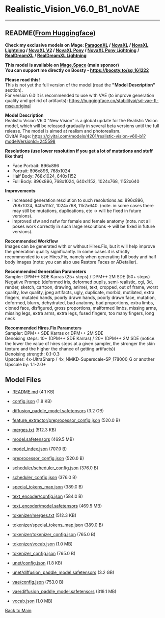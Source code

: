 
# Realistic_Vision_V6.0_B1_noVAE
---


## README([From Huggingface](https://huggingface.co/SG161222/Realistic_Vision_V6.0_B1_noVAE))


<strong>Check my exclusive models on Mage: </strong><a href="https://www.mage.space/play/4371756b27bf52e7a1146dc6fe2d969c" rel="noopener noreferrer nofollow"><strong>ParagonXL</strong></a><strong> / </strong><a href="https://www.mage.space/play/df67a9f27f19629a98cb0fb619d1949a" rel="noopener noreferrer nofollow"><strong>NovaXL</strong></a><strong> / </strong><a href="https://www.mage.space/play/d8db06ae964310acb4e090eec03984df" rel="noopener noreferrer nofollow"><strong>NovaXL Lightning</strong></a><strong> / </strong><a href="https://www.mage.space/play/541da1e10976ab82976a5cacc770a413" rel="noopener noreferrer nofollow"><strong>NovaXL V2</strong></a><strong> / </strong><a href="https://www.mage.space/play/a56d2680c464ef25b8c66df126b3f706" rel="noopener noreferrer nofollow"><strong>NovaXL Pony</strong></a><strong> / </strong><a href="https://www.mage.space/play/b0ab6733c3be2408c93523d57a605371" rel="noopener noreferrer nofollow"><strong>NovaXL Pony Lightning</strong></a><strong> / </strong><a href="https://www.mage.space/play/e3b01cd493ed86ed8e4708751b1c9165" rel="noopener noreferrer nofollow"><strong>RealDreamXL</strong></a><strong> / </strong><a href="https://www.mage.space/play/ef062fc389c3f8723002428290c1158c" rel="noopener noreferrer nofollow"><strong>RealDreamXL Lightning</strong></a></p>
<b>This model is available on <a href="https://www.mage.space/">Mage.Space</a> (main sponsor)</b><br>
<b>You can support me directly on Boosty - https://boosty.to/sg_161222</b><br>

<b>Please read this!</b><br>
This is not yet the full version of the model (read the <b>"Model Description"</b> section).<br>
For version 6.0 it is recommended to use with VAE (to improve generation quality and get rid of artifacts): https://huggingface.co/stabilityai/sd-vae-ft-mse-original<br>

<b>Model Description</b><br>
Realistic Vision V6.0 "New Vision" is a global update for the Realistic Vision model, which will be released gradually in several beta versions until the full release. The model is aimed at realism and photorealism.<br>
CivitAI Page: https://civitai.com/models/4201/realistic-vision-v60-b1?modelVersionId=245598

<b>Resolutions (use lower resolution if you get a lot of mutations and stuff like that)</b><br>
- Face Portrait: 896x896<br>
- Portrait: 896x896, 768x1024<br>
- Half Body: 768x1024, 640x1152<br>
- Full Body: 896x896, 768x1024, 640x1152, 1024x768, 1152x640<br>

<b>Improvements</b>
- increased generation resolution to such resolutions as: 896x896, 768x1024, 640x1152, 1024x768, 1152x640. (note. in some cases there may still be mutations, duplications, etc -> will be fixed in future versions).<br>
- improved sfw and nsfw for female and female anatomy (note. not all poses work correctly in such large resolutions -> will be fixed in future versions).<br>

<b>Recommended Workflow</b><br>
Images can be generated with or without Hires.Fix, but it will help improve the generation quality significantly. In some cases it is strictly recommended to use Hires.Fix, namely when generating full body and half body images (note: you can also use Restore Faces or ADetailer).<br>

<b>Recommended Generation Parameters</b><br>
Sampler: DPM++ SDE Karras (25+ steps) / DPM++ 2M SDE (50+ steps)<br>
Negative Prompt: (deformed iris, deformed pupils, semi-realistic, cgi, 3d, render, sketch, cartoon, drawing, anime), text, cropped, out of frame, worst quality, low quality, jpeg artifacts, ugly, duplicate, morbid, mutilated, extra fingers, mutated hands, poorly drawn hands, poorly drawn face, mutation, deformed, blurry, dehydrated, bad anatomy, bad proportions, extra limbs, cloned face, disfigured, gross proportions, malformed limbs, missing arms, missing legs, extra arms, extra legs, fused fingers, too many fingers, long neck<br>

<b>Recommended Hires.Fix Parameters</b><br>
Sampler: DPM++ SDE Karras or DPM++ 2M SDE<br>
Denoising steps: 10+ (DPM++ SDE Karras) / 20+ (DPM++ 2M SDE (notice. the lower the value of hires steps at a given sampler, the stronger the skin texture and the higher the chance of getting artifacts))<br>
Denoising strength: 0.1-0.3<br>
Upscaler: 4x-UltraSharp / 4x_NMKD-Superscale-SP_178000_G or another<br>
Upscale by: 1.1-2.0+<br>




## Model Files

- [README.md](https://paddlenlp.bj.bcebos.com/models/community/SG161222/Realistic_Vision_V6.0_B1_noVAE/README.md) (4.1 KB)

- [config.json](https://paddlenlp.bj.bcebos.com/models/community/SG161222/Realistic_Vision_V6.0_B1_noVAE/config.json) (1.8 KB)

- [diffusion_paddle_model.safetensors](https://paddlenlp.bj.bcebos.com/models/community/SG161222/Realistic_Vision_V6.0_B1_noVAE/diffusion_paddle_model.safetensors) (3.2 GB)

- [feature_extractor/preprocessor_config.json](https://paddlenlp.bj.bcebos.com/models/community/SG161222/Realistic_Vision_V6.0_B1_noVAE/feature_extractor/preprocessor_config.json) (520.0 B)

- [merges.txt](https://paddlenlp.bj.bcebos.com/models/community/SG161222/Realistic_Vision_V6.0_B1_noVAE/merges.txt) (512.3 KB)

- [model.safetensors](https://paddlenlp.bj.bcebos.com/models/community/SG161222/Realistic_Vision_V6.0_B1_noVAE/model.safetensors) (469.5 MB)

- [model_index.json](https://paddlenlp.bj.bcebos.com/models/community/SG161222/Realistic_Vision_V6.0_B1_noVAE/model_index.json) (707.0 B)

- [preprocessor_config.json](https://paddlenlp.bj.bcebos.com/models/community/SG161222/Realistic_Vision_V6.0_B1_noVAE/preprocessor_config.json) (520.0 B)

- [scheduler/scheduler_config.json](https://paddlenlp.bj.bcebos.com/models/community/SG161222/Realistic_Vision_V6.0_B1_noVAE/scheduler/scheduler_config.json) (376.0 B)

- [scheduler_config.json](https://paddlenlp.bj.bcebos.com/models/community/SG161222/Realistic_Vision_V6.0_B1_noVAE/scheduler_config.json) (376.0 B)

- [special_tokens_map.json](https://paddlenlp.bj.bcebos.com/models/community/SG161222/Realistic_Vision_V6.0_B1_noVAE/special_tokens_map.json) (389.0 B)

- [text_encoder/config.json](https://paddlenlp.bj.bcebos.com/models/community/SG161222/Realistic_Vision_V6.0_B1_noVAE/text_encoder/config.json) (584.0 B)

- [text_encoder/model.safetensors](https://paddlenlp.bj.bcebos.com/models/community/SG161222/Realistic_Vision_V6.0_B1_noVAE/text_encoder/model.safetensors) (469.5 MB)

- [tokenizer/merges.txt](https://paddlenlp.bj.bcebos.com/models/community/SG161222/Realistic_Vision_V6.0_B1_noVAE/tokenizer/merges.txt) (512.3 KB)

- [tokenizer/special_tokens_map.json](https://paddlenlp.bj.bcebos.com/models/community/SG161222/Realistic_Vision_V6.0_B1_noVAE/tokenizer/special_tokens_map.json) (389.0 B)

- [tokenizer/tokenizer_config.json](https://paddlenlp.bj.bcebos.com/models/community/SG161222/Realistic_Vision_V6.0_B1_noVAE/tokenizer/tokenizer_config.json) (765.0 B)

- [tokenizer/vocab.json](https://paddlenlp.bj.bcebos.com/models/community/SG161222/Realistic_Vision_V6.0_B1_noVAE/tokenizer/vocab.json) (1.0 MB)

- [tokenizer_config.json](https://paddlenlp.bj.bcebos.com/models/community/SG161222/Realistic_Vision_V6.0_B1_noVAE/tokenizer_config.json) (765.0 B)

- [unet/config.json](https://paddlenlp.bj.bcebos.com/models/community/SG161222/Realistic_Vision_V6.0_B1_noVAE/unet/config.json) (1.8 KB)

- [unet/diffusion_paddle_model.safetensors](https://paddlenlp.bj.bcebos.com/models/community/SG161222/Realistic_Vision_V6.0_B1_noVAE/unet/diffusion_paddle_model.safetensors) (3.2 GB)

- [vae/config.json](https://paddlenlp.bj.bcebos.com/models/community/SG161222/Realistic_Vision_V6.0_B1_noVAE/vae/config.json) (753.0 B)

- [vae/diffusion_paddle_model.safetensors](https://paddlenlp.bj.bcebos.com/models/community/SG161222/Realistic_Vision_V6.0_B1_noVAE/vae/diffusion_paddle_model.safetensors) (319.1 MB)

- [vocab.json](https://paddlenlp.bj.bcebos.com/models/community/SG161222/Realistic_Vision_V6.0_B1_noVAE/vocab.json) (1.0 MB)


[Back to Main](../../)